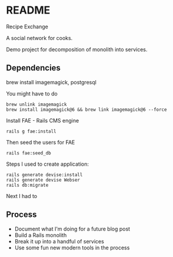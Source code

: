# README
Recipe Exchange

A social network for cooks.

Demo project for decomposition of monolith into services.


## Dependencies

brew install imagemagick, postgresql


You might have to do

```
brew unlink imagemagick
brew install imagemagick@6 && brew link imagemagick@6 --force

```

Install FAE - Rails CMS engine

```
rails g fae:install
```


Then seed the users for FAE
```
rails fae:seed_db
```



Steps I used to create application:

```
rails generate devise:install
rails generate devise Webser
rails db:migrate
```

Next I had to

## Process

* Document what I'm doing for a future blog post
* Build a Rails monolith
* Break it up into a handful of services
* Use some fun new modern tools in the process
